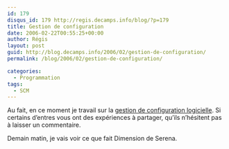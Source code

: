 ```yaml
---
id: 179
disqus_id: 179 http://regis.decamps.info/blog/?p=179
title: Gestion de configuration
date: 2006-02-22T00:55:25+00:00
author: Régis
layout: post
guid: http://blog.decamps.info/2006/02/gestion-de-configuration/
permalink: /blog/2006/02/gestion-de-configuration/

categories:
  - Programmation
tags:
  - SCM
---
```

Au fait, en ce moment je travail sur la [gestion de configuration logicielle](http://fr.wikipedia.org/wiki/Gestion_de_configuration_logicielle).
Si certains d’entres vous ont des expériences à partager, qu’ils n’hésitent pas à laisser un commentaire.

Demain matin, je vais voir ce que fait Dimension de Serena.
